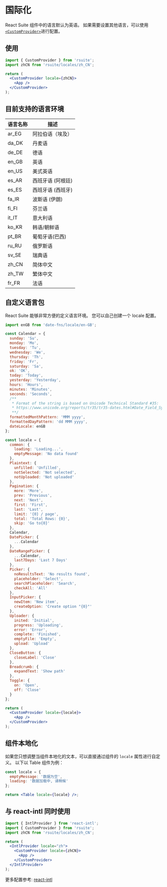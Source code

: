 # 国际化

React Suite 组件中的语言默认为英语。 如果需要设置其他语言，可以使用 [`<CustomProvider>`](/zh/components/custom-provider/)进行配置。

## 使用

```jsx
import { CustomProvider } from 'rsuite';
import zhCN from 'rsuite/locales/zh_CN';

return (
  <CustomProvider locale={zhCN}>
    <App />
  </CustomProvider>
);
```

<!--{include:`example.md`}-->

## 目前支持的语言环境

| 语言名称 | 描述              |
| -------- | ----------------- |
| ar_EG    | 阿拉伯语（埃及）  |
| da_DK    | 丹麦语            |
| de_DE    | 德语              |
| en_GB    | 英语              |
| en_US    | 美式英语          |
| es_AR    | 西班牙语 (阿根廷) |
| es_ES    | 西班牙语 (西班牙) |
| fa_IR    | 波斯语 (伊朗)      |
| fi_FI    | 芬兰语            |
| it_IT    | 意大利语          |
| ko_KR    | 韩语/朝鲜语       |
| pt_BR    | 葡萄牙语(巴西)    |
| ru_RU    | 俄罗斯语          |
| sv_SE    | 瑞典语            |
| zh_CN    | 简体中文          |
| zh_TW    | 繁体中文          |
| fr_FR    | 法语              |

## 自定义语言包

React Suite 能够非常方便的定义语言环境。 您可以自己创建一个 locale 配置。

```jsx
import enGB from 'date-fns/locale/en-GB';

const Calendar = {
  sunday: 'Su',
  monday: 'Mo',
  tuesday: 'Tu',
  wednesday: 'We',
  thursday: 'Th',
  friday: 'Fr',
  saturday: 'Sa',
  ok: 'OK',
  today: 'Today',
  yesterday: 'Yesterday',
  hours: 'Hours',
  minutes: 'Minutes',
  seconds: 'Seconds',
  /**
   * Format of the string is based on Unicode Technical Standard #35:
   * https://www.unicode.org/reports/tr35/tr35-dates.html#Date_Field_Symbol_Table
   **/
  formattedMonthPattern: 'MMM yyyy',
  formattedDayPattern: 'dd MMM yyyy',
  dateLocale: enGB
};

const locale = {
  common: {
    loading: 'Loading...',
    emptyMessage: 'No data found'
  },
  Plaintext: {
    unfilled: 'Unfilled',
    notSelected: 'Not selected',
    notUploaded: 'Not uploaded'
  },
  Pagination: {
    more: 'More',
    prev: 'Previous',
    next: 'Next',
    first: 'First',
    last: 'Last',
    limit: '{0} / page',
    total: 'Total Rows: {0}',
    skip: 'Go to{0}'
  },
  Calendar,
  DatePicker: {
    ...Calendar
  },
  DateRangePicker: {
    ...Calendar,
    last7Days: 'Last 7 Days'
  },
  Picker: {
    noResultsText: 'No results found',
    placeholder: 'Select',
    searchPlaceholder: 'Search',
    checkAll: 'All'
  },
  InputPicker: {
    newItem: 'New item',
    createOption: 'Create option "{0}"'
  },
  Uploader: {
    inited: 'Initial',
    progress: 'Uploading',
    error: 'Error',
    complete: 'Finished',
    emptyFile: 'Empty',
    upload: 'Upload'
  },
  CloseButton: {
    closeLabel: 'Close'
  },
  Breadcrumb: {
    expandText: 'Show path'
  },
  Toggle: {
    on: 'Open',
    off: 'Close'
  }
};

return (
  <CustomProvider locale={locale}>
    <App />
  </CustomProvider>
);
```

## 组件本地化

如果您只想调整当组件本地化的文本，可以直接通过组件的 `locale` 属性进行自定义。 以下以 Table 组件为例：

```jsx
const locale = {
  emptyMessage: '数据为空',
  loading: '数据加载中, 请稍候'
};

return <Table locale={locale} />;
```

<!--{include:(guide/i18n/fragments/locales.md)}-->

## 与 react-intl 同时使用

```jsx
import { IntlProvider } from 'react-intl';
import { CustomProvider } from 'rsuite';
import zhCN from 'rsuite/locales/zh_CN';

return (
  <IntlProvider locale="zh">
    <CustomProvider locale={zhCN}>
      <App />
    </CustomProvider>
  </IntlProvider>
);
```

更多配置参考: [react-intl](https://github.com/yahoo/react-intl)

